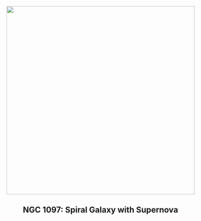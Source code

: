 
<p align="center"><img src="https://apod.nasa.gov/apod/image/2310/Ngc1097wSn_Miller_1008.gif" width="500" height="500"></p>
<h2 align="center"> NGC 1097: Spiral Galaxy with Supernova </h2>
